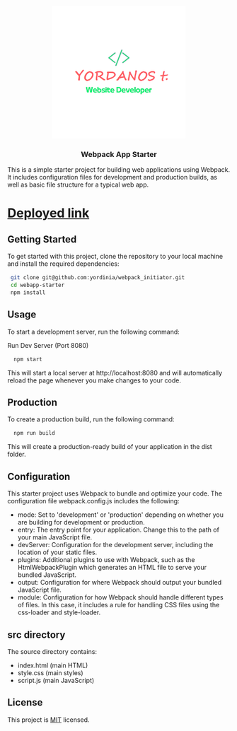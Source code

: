 <div align="center">
  <img src="./yordi.png" alt="logo" width="300px"  height="300px" />
  <br/>
  <h3><b>Webpack App Starter</b></h3>
</div>

This is a simple starter project for building web applications using Webpack. It includes configuration files for development and production builds, as well as basic file structure for a typical web app.

# [Deployed link](https://yordinia.github.io/Webpack_Initiator/)

## Getting Started

To get started with this project, clone the repository to your local machine and install the required dependencies:

```sh
 git clone git@github.com:yordinia/webpack_initiator.git
 cd webapp-starter
 npm install

```

## Usage

To start a development server, run the following command:

Run Dev Server (Port 8080)

```sh
  npm start
```

This will start a local server at http://localhost:8080 and will automatically reload the page whenever you make changes to your code.

## Production

To create a production build, run the following command:

```sh
  npm run build
```

This will create a production-ready build of your application in the dist folder.

## Configuration

This starter project uses Webpack to bundle and optimize your code. The configuration file webpack.config.js includes the following:

- mode: Set to 'development' or 'production' depending on whether you are building for development or production.
- entry: The entry point for your application. Change this to the path of your main JavaScript file.
- devServer: Configuration for the development server, including the location of your static files.
- plugins: Additional plugins to use with Webpack, such as the HtmlWebpackPlugin which generates an HTML file to serve your bundled JavaScript.
- output: Configuration for where Webpack should output your bundled JavaScript file.
- module: Configuration for how Webpack should handle different types of files. In this case, it includes a rule for handling CSS files using the css-loader and style-loader.

## src directory

The source directory contains:

- index.html (main HTML)
- style.css (main styles)
- script.js (main JavaScript)

## License

This project is [MIT](./LICENSE) licensed.
